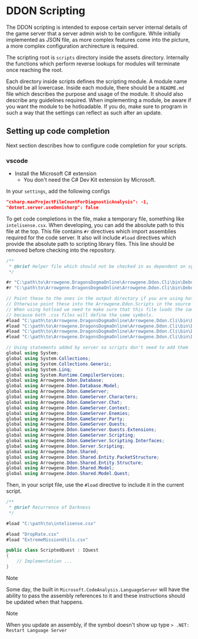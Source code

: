 # DDON Scripting

The DDON scripting is intended to expose certain server internal details of the game server that a server admin wish to be configure. While initially implemented as JSON file, as more complex features come into the picture, a more complex configuration archirecture is required.

The scripting root is `scripts` directory inside the assets directory. Internally the functions which perform reverse lookups for modules will
terminate once reaching the root.

Each directory inside scripts defines the scripting module. A module name should be all lowercase. Inside each module, there should be a `README.md` file which describes the purpose and usage of the module. It should also describe any guidelines required. When implementing a module, be aware if you want the module to be hotloadable. If you do, make sure to program in such a way that the settings can reflect as such after an update.

## Setting up code completion

Next section describes how to configure code completion for your scripts.

### vscode

- Install the Microsoft C# extension
  - You don't need the C# Dev Kit extension by Microsoft.

In your `settings`, add the following configs
```json
"csharp.maxProjectFileCountForDiagnosticAnalysis": -1,
"dotnet.server.useOmnisharp": false
```

To get code completions in the file, make a temporary file, something like `intelisense.csx`. When developing, you can add the absolute path to this file at the top. This file contains `#r` directives which import assemblies required for the code server. It also will include `#load` directives which provide the absolute path to scripting library files. This line should be removed before checking into the repository.

```csharp
/**
 * @brief Helper file which should not be checked in as dependent on system paths
 */

#r "C:\path\to\Arrowgene.DragonsDogmaOnline\Arrowgene.Ddon.Cli\bin\Debug\net6.0\Arrowgene.Ddon.Shared.dll"
#r "C:\path\to\Arrowgene.DragonsDogmaOnline\Arrowgene.Ddon.Cli\bin\Debug\net6.0\Arrowgene.Ddon.GameServer.dll"

// Point these to the ones in the output directory if you are using hot reload
// Otherwise point these into the Arrowgene.Ddon.Scripts in the source
// When using hotload we need to make sure that this file loads the same file as the server will, otherwise we will get symbol conflicts
// because both .csx files will define the same symbols.
#load "C:\path\to\Arrowgene.DragonsDogmaOnline\Arrowgene.Ddon.Cli\bin\Debug\net6.0\Files\Assets\scripts\libs\DropRate.csx"
#load "C:\path\to\Arrowgene.DragonsDogmaOnline\Arrowgene.Ddon.Cli\bin\Debug\net6.0\Files\Assets\scripts\libs\ExtremeMissionUtils.csx"
#load "C:\path\to\Arrowgene.DragonsDogmaOnline\Arrowgene.Ddon.Cli\bin\Debug\net6.0\Files\Assets\scripts\libs\ScriptUtils.csx"
#load "C:\path\to\Arrowgene.DragonsDogmaOnline\Arrowgene.Ddon.Cli\bin\Debug\net6.0\Files\Assets\scripts\libs\SeasonalEvents.csx"

// Using statements added by server so scripts don't need to add them
global using System;
global using System.Collections;
global using System.Collections.Generic;
global using System.Linq;
global using System.Runtime.CompilerServices;
global using Arrowgene.Ddon.Database;
global using Arrowgene.Ddon.Database.Model;
global using Arrowgene.Ddon.GameServer;
global using Arrowgene.Ddon.GameServer.Characters;
global using Arrowgene.Ddon.GameServer.Chat;
global using Arrowgene.Ddon.GameServer.Context;
global using Arrowgene.Ddon.GameServer.Enemies;
global using Arrowgene.Ddon.GameServer.Party;
global using Arrowgene.Ddon.GameServer.Quests;
global using Arrowgene.Ddon.GameServer.Quests.Extensions;
global using Arrowgene.Ddon.GameServer.Scripting;
global using Arrowgene.Ddon.GameServer.Scripting.Interfaces;
global using Arrowgene.Ddon.Server.Scripting;
global using Arrowgene.Ddon.Shared;
global using Arrowgene.Ddon.Shared.Entity.PacketStructure;
global using Arrowgene.Ddon.Shared.Entity.Structure;
global using Arrowgene.Ddon.Shared.Model;
global using Arrowgene.Ddon.Shared.Model.Quest;
```

Then, in your script file, use the `#load` directive to include it in the current script.

```csharp
/**
 * @brief Recurrence of Darkness
 */

#load "C:\path\to\intelisense.csx"

#load "DropRate.csx"
#load "ExtremeMissionUtils.csx"

public class ScriptedQuest : IQuest
{
    // Implementation ...
}
```

> [!NOTE]
> Some day, the built in `Microsoft.CodeAnalysis.LanguageServer` will have the ability to pass the assembly references to it and these instructions should be updated when that happens.

> [!NOTE]
> When you update an assembly, if the symbol doesn't show up type `> .NET: Restart Language Server`